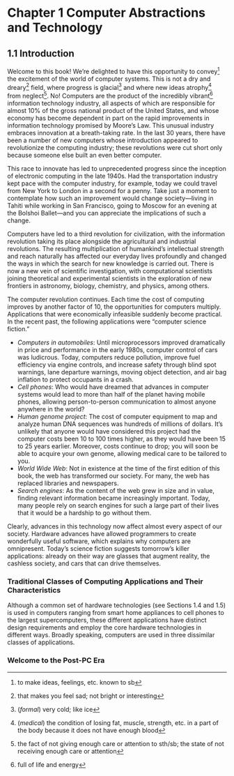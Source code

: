





# Chapter 1   Computer Abstractions and Technology





## 1.1   Introduction

Welcome to this book! We’re delighted to have this opportunity to convey[^1] the excitement of the world of computer systems. This is not a dry and dreary[^2] field, where progress is glacial[^3] and where new ideas atrophy[^4] from neglect[^5]. No! Computers are the product of the incredibly vibrant[^6] information technology industry, all aspects of which are responsible for almost 10% of the gross national product of the United States, and whose economy has become dependent in part on the rapid improvements in information technology promised by Moore’s Law. This unusual industry embraces innovation at a breath-taking rate. In the last 30 years, there have been a number of new computers whose introduction appeared to revolutionize the computing industry; these revolutions were cut short only because someone else built an even better computer.

This race to innovate has led to unprecedented progress since the inception of electronic computing in the late 1940s. Had the transportation industry kept pace with the computer industry, for example, today we could travel from New York to London in a second for a penny. Take just a moment to contemplate how such an improvement would change society—living in Tahiti while working in San Francisco, going to Moscow for an evening at the Bolshoi Ballet—and you can appreciate the implications of such a change.

Computers have led to a third revolution for civilization, with the information revolution taking its place alongside the agricultural and industrial revolutions. The resulting multiplication of humankind’s intellectual strength and reach naturally has affected our everyday lives profoundly and changed the ways in which the search for new knowledge is carried out. There is now a new vein of scientific investigation, with computational scientists joining theoretical and experimental scientists in the exploration of new frontiers in astronomy, biology, chemistry, and physics, among others. 

The computer revolution continues. Each time the cost of computing improves by another factor of 10, the opportunities for computers multiply. Applications that were economically infeasible suddenly become practical. In the recent past, the following applications were “computer science fiction.”

- *Computers in automobiles*: Until microprocessors improved dramatically in price and performance in the early 1980s, computer control of cars was ludicrous. Today, computers reduce pollution, improve fuel efficiency via engine controls, and increase safety through blind spot warnings, lane departure warnings, moving object detection, and air bag inflation to protect occupants in a crash.
- *Cell phones*: Who would have dreamed that advances in computer systems would lead to more than half of the planet having mobile phones, allowing person-to-person communication to almost anyone anywhere in the world?
- *Human genome project*: The cost of computer equipment to map and analyze human DNA sequences was hundreds of millions of dollars. It’s unlikely that anyone would have considered this project had the computer costs been 10 to 100 times higher, as they would have been 15 to 25 years earlier. Moreover, costs continue to drop; you will soon be able to acquire your own genome, allowing medical care to be tailored to you.
- *World Wide Web*: Not in existence at the time of the first edition of this book, the web has transformed our society. For many, the web has replaced libraries and newspapers.
- *Search engines*: As the content of the web grew in size and in value, finding relevant information became increasingly important. Today, many people rely on search engines for such a large part of their lives that it would be a hardship to go without them.

Clearly, advances in this technology now affect almost every aspect of our society. Hardware advances have allowed programmers to create wonderfully useful software, which explains why computers are omnipresent. Today’s science fiction suggests tomorrow’s killer applications: already on their way are glasses that augment reality, the cashless society, and cars that can drive themselves.

> [^1]: to make ideas, feelings, etc. known to sb
> [^2]: that makes you feel sad; not bright or interesting
> [^3]:  (*formal*) very cold; like ice
> [^4]: (*medical*) the condition of losing fat, muscle, strength, etc. in a part of the body because it does not have enough blood
> [^5]: the fact of not giving enough care or attention to sth/sb; the state of not receiving enough care or attention
> [^6]: full of life and energy
>
> 

### Traditional Classes of Computing Applications and Their Characteristics

Although a common set of hardware technologies (see Sections 1.4 and 1.5) is used in computers ranging from smart home appliances to cell phones to the largest supercomputers, these different applications have distinct design requirements and employ the core hardware technologies in different ways. Broadly speaking, computers are used in three dissimilar classes of applications.

### Welcome to the Post-PC Era